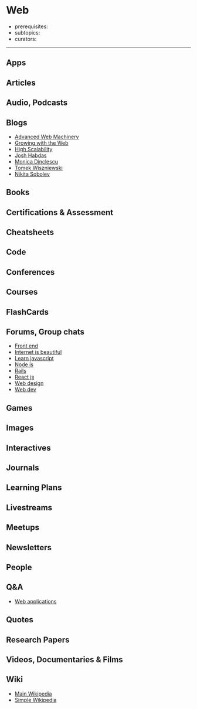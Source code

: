# Web

- prerequisites:
- subtopics:
- curators:

------

## Apps

## Articles

## Audio, Podcasts

## Blogs

- [Advanced Web Machinery](https://advancedweb.hu/)
- [Growing with the Web](http://www.growingwiththeweb.com/p/explore.html?t=Computer%20science)
- [High Scalability](http://highscalability.com/)
- [Josh Habdas](https://habd.as/)
- [Monica Dinclescu](https://meowni.ca/)
- [Tomek Wiszniewski](http://tomek.wiszniewski.cc/)
- [Nikita Sobolev](https://sobolevn.me/)

## Books

## Certifications & Assessment

## Cheatsheets

## Code

## Conferences

## Courses

## FlashCards

## Forums, Group chats

- [Front end](https://www.reddit.com/r/Frontend/)
- [Internet is beautiful](https://www.reddit.com/r/InternetIsBeautiful/)
- [Learn javascript](https://www.reddit.com/r/learnjavascript/)
- [Node js](https://www.reddit.com/r/node/)
- [Rails](https://www.reddit.com/r/rails/)
- [React js](https://www.reddit.com/r/reactjs/)
- [Web design](https://www.reddit.com/r/web_design/)
- [Web dev](https://www.reddit.com/r/webdev/)


## Games

## Images

## Interactives

## Journals

## Learning Plans

## Livestreams

## Meetups

## Newsletters

## People

## Q&A

- [Web applications](https://webapps.stackexchange.com)

## Quotes

## Research Papers

## Videos, Documentaries & Films

## Wiki

- [Main Wikipedia](https://en.wikipedia.org/wiki/World_Wide_Web)
- [Simple Wikipedia](https://simple.wikipedia.org/wiki/World_Wide_Web)
